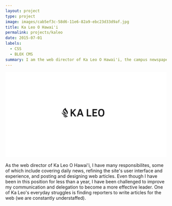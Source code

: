 ```yaml
---
layout: project
type: project
image: images/cab5ef3c-58d6-11e6-82a9-ebc23d33d9af.jpg
title: Ka Leo O Hawai'i
permalink: projects/kaleo
date: 2015-07-01
labels:
  - CSS
  - BLOX CMS
summary: I am the web director of Ka Leo O Hawai'i, the campus newspaper.
---
```


<img class="ui medium right floated rounded image" src="/images/cab5ef3c-58d6-11e6-82a9-ebc23d33d9af.jpg">

As the web director of Ka Leo O Hawai'i, I have many responsibilites, some of which include covering daily news, refining the site's user interface and experience, and posting and designing web articles. Even though I have been in this position for less than a year, I have been challenged to improve my communication and delegation to become a more effective leader. One of Ka Leo's everyday struggles is finding reporters to write articles for the web (we are constantly understaffed).
